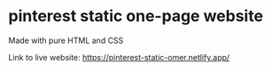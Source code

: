 # pinterest static one-page website
Made with pure HTML and CSS

Link to live website: https://pinterest-static-omer.netlify.app/

